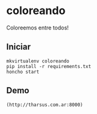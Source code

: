 coloreando
==========

Coloreemos entre todos!


Iniciar
-------

    mkvirtualenv coloreando
    pip install -r requirements.txt
    honcho start

Demo
----

    (http://tharsus.com.ar:8000)
